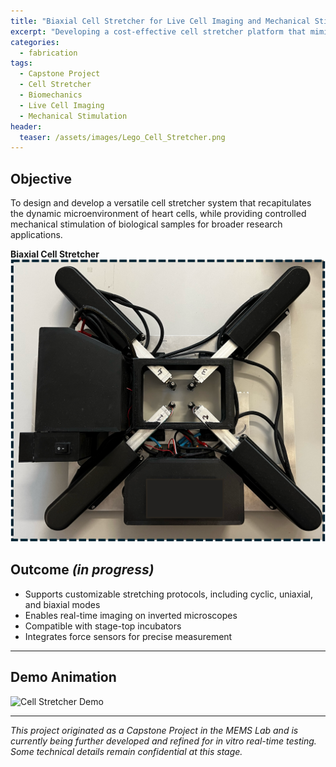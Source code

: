 ```yaml
---
title: "Biaxial Cell Stretcher for Live Cell Imaging and Mechanical Stimulation"
excerpt: "Developing a cost-effective cell stretcher platform that mimics the dynamic microenvironment of heart, enabling controlled mechanical stimulation and real-time analysis."
categories:
  - fabrication
tags:
  - Capstone Project
  - Cell Stretcher
  - Biomechanics
  - Live Cell Imaging
  - Mechanical Stimulation
header:
  teaser: /assets/images/Lego_Cell_Stretcher.png
---
```

 
## Objective  
To design and develop a versatile cell stretcher system that recapitulates the dynamic microenvironment of heart cells, while providing controlled mechanical stimulation of biological samples for broader research applications.  


**Biaxial Cell Stretcher**  
<img src="/assets/images/Logo_Cell_Stretcher.png" alt="Workflow of impedance control for robotic knee prosthesis" width="800"/>

## Outcome *(in progress)*  
- Supports customizable stretching protocols, including cyclic, uniaxial, and biaxial modes  
- Enables real-time imaging on inverted microscopes  
- Compatible with stage-top incubators  
- Integrates force sensors for precise measurement  


---

## Demo Animation  

![Cell Stretcher Demo](/assets/video/Cell_Stretcher.gif)  

---

*This project originated as a Capstone Project in the MEMS Lab and is currently being further developed and refined for in vitro real-time testing. Some technical details remain confidential at this stage.*  



